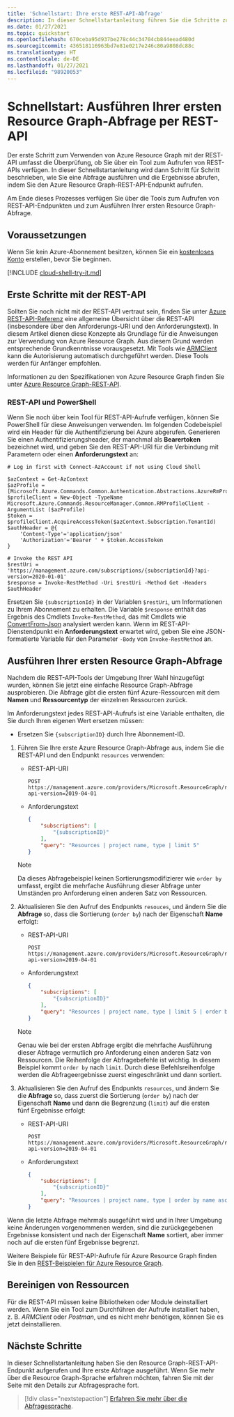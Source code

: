 ```yaml
---
title: 'Schnellstart: Ihre erste REST-API-Abfrage'
description: In dieser Schnellstartanleitung führen Sie die Schritte zum Aufrufen des Resource Graph-Endpunkts für die REST-API und zum Ausführen Ihrer ersten Abfrage aus.
ms.date: 01/27/2021
ms.topic: quickstart
ms.openlocfilehash: 670ceba95d937be278c44c34704cb844eead480d
ms.sourcegitcommit: 436518116963bd7e81e0217e246c80a9808dc88c
ms.translationtype: HT
ms.contentlocale: de-DE
ms.lasthandoff: 01/27/2021
ms.locfileid: "98920053"
---
```

# <a name="quickstart-run-your-first-resource-graph-query-using-rest-api"></a>Schnellstart: Ausführen Ihrer ersten Resource Graph-Abfrage per REST-API

Der erste Schritt zum Verwenden von Azure Resource Graph mit der REST-API umfasst die Überprüfung, ob Sie über ein Tool zum Aufrufen von REST-APIs verfügen. In dieser Schnellstartanleitung wird dann Schritt für Schritt beschrieben, wie Sie eine Abfrage ausführen und die Ergebnisse abrufen, indem Sie den Azure Resource Graph-REST-API-Endpunkt aufrufen.

Am Ende dieses Prozesses verfügen Sie über die Tools zum Aufrufen von REST-API-Endpunkten und zum Ausführen Ihrer ersten Resource Graph-Abfrage.

## <a name="prerequisites"></a>Voraussetzungen

Wenn Sie kein Azure-Abonnement besitzen, können Sie ein [kostenloses Konto](https://azure.microsoft.com/free/) erstellen, bevor Sie beginnen.

[!INCLUDE [cloud-shell-try-it.md](../../../includes/cloud-shell-try-it.md)]

## <a name="getting-started-with-rest-api"></a>Erste Schritte mit der REST-API

Sollten Sie noch nicht mit der REST-API vertraut sein, finden Sie unter [Azure REST-API-Referenz](/rest/api/azure/) eine allgemeine Übersicht über die REST-API (insbesondere über den Anforderungs-URI und den Anforderungstext). In diesem Artikel dienen diese Konzepte als Grundlage für die Anweisungen zur Verwendung von Azure Resource Graph. Aus diesem Grund werden entsprechende Grundkenntnisse vorausgesetzt. Mit Tools wie [ARMClient](https://github.com/projectkudu/ARMClient) kann die Autorisierung automatisch durchgeführt werden. Diese Tools werden für Anfänger empfohlen.

Informationen zu den Spezifikationen von Azure Resource Graph finden Sie unter [Azure Resource Graph-REST-API](/rest/api/azure-resourcegraph/).

### <a name="rest-api-and-powershell"></a>REST-API und PowerShell

Wenn Sie noch über kein Tool für REST-API-Aufrufe verfügen, können Sie PowerShell für diese Anweisungen verwenden. Im folgenden Codebeispiel wird ein Header für die Authentifizierung bei Azure abgerufen. Generieren Sie einen Authentifizierungsheader, der manchmal als **Bearertoken** bezeichnet wird, und geben Sie den REST-API-URI für die Verbindung mit Parametern oder einen **Anforderungstext** an:

```azurepowershell-interactive
# Log in first with Connect-AzAccount if not using Cloud Shell

$azContext = Get-AzContext
$azProfile = [Microsoft.Azure.Commands.Common.Authentication.Abstractions.AzureRmProfileProvider]::Instance.Profile
$profileClient = New-Object -TypeName Microsoft.Azure.Commands.ResourceManager.Common.RMProfileClient -ArgumentList ($azProfile)
$token = $profileClient.AcquireAccessToken($azContext.Subscription.TenantId)
$authHeader = @{
    'Content-Type'='application/json'
    'Authorization'='Bearer ' + $token.AccessToken
}

# Invoke the REST API
$restUri = 'https://management.azure.com/subscriptions/{subscriptionId}?api-version=2020-01-01'
$response = Invoke-RestMethod -Uri $restUri -Method Get -Headers $authHeader
```

Ersetzen Sie `{subscriptionId}` in der Variablen `$restUri`, um Informationen zu Ihrem Abonnement zu erhalten.
Die Variable `$response` enthält das Ergebnis des Cmdlets `Invoke-RestMethod`, das mit Cmdlets wie [ConvertFrom-Json](/powershell/module/microsoft.powershell.utility/convertfrom-json) analysiert werden kann. Wenn im REST-API-Dienstendpunkt ein **Anforderungstext** erwartet wird, geben Sie eine JSON-formatierte Variable für den Parameter `-Body` von `Invoke-RestMethod` an.

## <a name="run-your-first-resource-graph-query"></a>Ausführen Ihrer ersten Resource Graph-Abfrage

Nachdem die REST-API-Tools der Umgebung Ihrer Wahl hinzugefügt wurden, können Sie jetzt eine einfache Resource Graph-Abfrage ausprobieren. Die Abfrage gibt die ersten fünf Azure-Ressourcen mit dem **Namen** und **Ressourcentyp** der einzelnen Ressourcen zurück.

Im Anforderungstext jedes REST-API-Aufrufs ist eine Variable enthalten, die Sie durch Ihren eigenen Wert ersetzen müssen:

- Ersetzen Sie `{subscriptionID}` durch Ihre Abonnement-ID.

1. Führen Sie Ihre erste Azure Resource Graph-Abfrage aus, indem Sie die REST-API und den Endpunkt `resources` verwenden:

   - REST-API-URI

     ```http
     POST https://management.azure.com/providers/Microsoft.ResourceGraph/resources?api-version=2019-04-01
     ```

   - Anforderungstext

     ```json
     {
         "subscriptions": [
             "{subscriptionID}"
         ],
         "query": "Resources | project name, type | limit 5"
     }
     ```

   > [!NOTE]
   > Da dieses Abfragebeispiel keinen Sortierungsmodifizierer wie `order by` umfasst, ergibt die mehrfache Ausführung dieser Abfrage unter Umständen pro Anforderung einen anderen Satz von Ressourcen.

1. Aktualisieren Sie den Aufruf des Endpunkts `resouces`, und ändern Sie die **Abfrage** so, dass die Sortierung (`order by`) nach der Eigenschaft **Name** erfolgt:

   - REST-API-URI

     ```http
     POST https://management.azure.com/providers/Microsoft.ResourceGraph/resources?api-version=2019-04-01
     ```

   - Anforderungstext

     ```json
     {
         "subscriptions": [
             "{subscriptionID}"
         ],
         "query": "Resources | project name, type | limit 5 | order by name asc"
     }
     ```

   > [!NOTE]
   > Genau wie bei der ersten Abfrage ergibt die mehrfache Ausführung dieser Abfrage vermutlich pro Anforderung einen anderen Satz von Ressourcen. Die Reihenfolge der Abfragebefehle ist wichtig. In diesem Beispiel kommt `order by` nach `limit`. Durch diese Befehlsreihenfolge werden die Abfrageergebnisse zuerst eingeschränkt und dann sortiert.

1. Aktualisieren Sie den Aufruf des Endpunkts `resources`, und ändern Sie die **Abfrage** so, dass zuerst die Sortierung (`order by`) nach der Eigenschaft **Name** und dann die Begrenzung (`limit`) auf die ersten fünf Ergebnisse erfolgt:

   - REST-API-URI

     ```http
     POST https://management.azure.com/providers/Microsoft.ResourceGraph/resources?api-version=2019-04-01
     ```

   - Anforderungstext

     ```json
     {
         "subscriptions": [
             "{subscriptionID}"
         ],
         "query": "Resources | project name, type | order by name asc | limit 5"
     }
     ```

Wenn die letzte Abfrage mehrmals ausgeführt wird und in Ihrer Umgebung keine Änderungen vorgenommenen werden, sind die zurückgegebenen Ergebnisse konsistent und nach der Eigenschaft **Name** sortiert, aber immer noch auf die ersten fünf Ergebnisse begrenzt.

Weitere Beispiele für REST-API-Aufrufe für Azure Resource Graph finden Sie in den [REST-Beispielen für Azure Resource Graph](/rest/api/azureresourcegraph/resourcegraph(2019-04-01)/resources/resources#examples).

## <a name="clean-up-resources"></a>Bereinigen von Ressourcen

Für die REST-API müssen keine Bibliotheken oder Module deinstalliert werden. Wenn Sie ein Tool zum Durchführen der Aufrufe installiert haben, z. B. _ARMClient_ oder _Postman_, und es nicht mehr benötigen, können Sie es jetzt deinstallieren.

## <a name="next-steps"></a>Nächste Schritte

In dieser Schnellstartanleitung haben Sie den Resource Graph-REST-API-Endpunkt aufgerufen und Ihre erste Abfrage ausgeführt. Wenn Sie mehr über die Resource Graph-Sprache erfahren möchten, fahren Sie mit der Seite mit den Details zur Abfragesprache fort.

> [!div class="nextstepaction"]
> [Erfahren Sie mehr über die Abfragesprache](./concepts/query-language.md).
